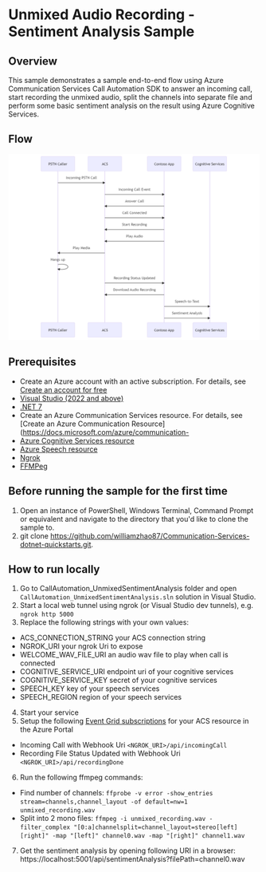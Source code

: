 ﻿---
page_type: sample
languages:
- csharp
products:
- azure
- azure-communication-services
- azure-cognitive-services
---

# Unmixed Audio Recording - Sentiment Analysis Sample

## Overview
This sample demonstrates a sample end-to-end flow using Azure Communication Services Call Automation SDK 
to answer an incoming call, start recording the unmixed audio, split the channels into separate file
and perform some basic sentiment analysis on the result using Azure Cognitive Services.

## Flow
![Flow](./images/unmixed_demo.png)

## Prerequisites
- Create an Azure account with an active subscription. For details, see [Create an account for free](https://azure.microsoft.com/free/)
- [Visual Studio (2022 and above)](https://visualstudio.microsoft.com/vs/)
- [.NET 7](https://dotnet.microsoft.com/en-us/download/dotnet/7.0)
- Create an Azure Communication Services resource. For details, see [Create an Azure Communication Resource](https://docs.microsoft.com/azure/communication-
- [Azure Cognitive Services resource](https://azure.microsoft.com/en-us/products/cognitive-services/)
- [Azure Speech resource](https://azure.microsoft.com/en-us/products/cognitive-services/speech-services/)
- [Ngrok](https://ngrok.com/download)
- [FFMPeg](https://ffmpeg.org/download.html)

## Before running the sample for the first time
1. Open an instance of PowerShell, Windows Terminal, Command Prompt or equivalent and navigate to the directory that you'd like to clone the sample to.
2. git clone https://github.com/williamzhao87/Communication-Services-dotnet-quickstarts.git.

## How to run locally
1. Go to CallAutomation_UnmixedSentimentAnalysis folder and open `CallAutomation_UnmixedSentimentAnalysis.sln` solution in Visual Studio.
2. Start a local web tunnel using ngrok (or Visual Studio dev tunnels), e.g. `ngrok http 5000`
3. Replace the following strings with your own values:
  - ACS_CONNECTION_STRING your ACS connection string
  - NGROK_URI your ngrok Uri to expose
  - WELCOME_WAV_FILE_URI an audio wav file to play when call is connected
  - COGNITIVE_SERVICE_URI endpoint uri of your cognitive services
  - COGNITIVE_SERVICE_KEY secret of your cognitive services
  - SPEECH_KEY key of your speech services
  - SPEECH_REGION region of your speech services
4. Start your service
5. Setup the following [Event Grid subscriptions](https://learn.microsoft.com/en-us/azure/event-grid/event-schema-communication-services) for your ACS resource in the Azure Portal
  - Incoming Call with Webhook Uri `<NGROK_URI>/api/incomingCall`
  - Recording File Status Updated with Webhook Uri `<NGROK_URI>/api/recordingDone`
6. Run the following ffmpeg commands:
  - Find number of channels: `ffprobe -v error -show_entries stream=channels,channel_layout -of default=nw=1 unmixed_recording.wav`
  - Split into 2 mono files: `ffmpeg -i unmixed_recording.wav -filter_complex "[0:a]channelsplit=channel_layout=stereo[left][right]" -map "[left]" channel0.wav -map "[right]" channel1.wav`
7. Get the sentiment analysis by opening following URI in a browser: https://localhost:5001/api/sentimentAnalysis?filePath=channel0.wav